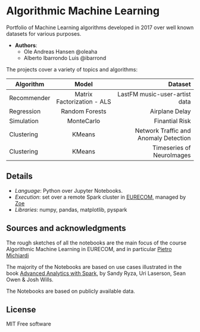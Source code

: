 # Algorithmic Machine Learning
Portfolio of Machine Learning algorithms developed in 2017 over well known datasets for various purposes. 

* **Authors**: 
	* Ole Andreas Hansen @oleaha
	* Alberto Ibarrondo Luis @ibarrond

The projects cover a variety of topics and algorithms:

|  Algorithm  |           Model            |                       Dataset         |
|-------------|:--------------------------:|--------------------------------------:|
| Recommender | Matrix Factorization - ALS | LastFM music-user-artist data         |
| Regression  |       Random Forests       |                Airplane Delay         |
| Simulation  |         MonteCarlo         |                Finantial Risk         |
| Clustering  |       KMeans               | Network Traffic and Anomaly Detection |
| Clustering  |       KMeans               |          Timeseries of NeuroImages    |

## Details
* _Language_: Python over Jupyter Notebooks.
* _Execution_: set over a remote Spark cluster in [EURECOM](http://www.eurecom.fr/fr), managed by [Zoe](http://zoe-analytics.eu/)
* _Libraries_: numpy, pandas, matplotlib, pyspark

## Sources and acknowledgments
The rough sketches of all the notebooks are the main focus of the course Algorithmic Machine Learning in EURECOM, and in particular [Pietro Michiardi](https://github.com/michiard)

The majority of the Notebooks are based on use cases illustrated in the book [Advanced Analytics with Spark](http://shop.oreilly.com/product/0636920035091.do), by Sandy Ryza, Uri Laserson, Sean Owen & Josh Wills.

The Notebooks are based on publicly available data.

## License
MIT Free software
